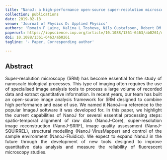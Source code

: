 ```yaml
---
title: "NanoJ: a high-performance open-source super-resolution microscopy toolbox"
collection: publications
date: 2019-02-18
venue: 'Journal of Physics D: Applied Physics'
authors: 'Romain F Laine, Kalina L Tosheva, Nils Gustafsson, Robert DM Gray, Pedro Almada, David Albrecht, Gabriel T Risa, Fredrik Hurtig, Ann-Christin Lindås, Buzz Baum, Jason Mercer, Christophe Leterrier, Pedro M Pereira, Siân Culley, Ricardo Henriques'
paperurl: https://iopscience.iop.org/article/10.1088/1361-6463/ab0261/meta
doi: 10.1088/1361-6463/ab0261
tagline: '- Paper, Corresponding author'

---
```


<h2> Abstract </h2>
<p align= "justify">
Super-resolution microscopy (SRM) has become essential for the study of nanoscale biological processes. This type of imaging often requires the use of specialised image analysis tools to process a large volume of recorded data and extract quantitative information. In recent years, our team has built an open-source image analysis framework for SRM designed to combine high performance and ease of use. We named it NanoJ—a reference to the popular ImageJ software it was developed for. In this paper, we highlight the current capabilities of NanoJ for several essential processing steps: spatio-temporal alignment of raw data (NanoJ-Core), super-resolution image reconstruction (NanoJ-SRRF), image quality assessment (NanoJ-SQUIRREL), structural modelling (NanoJ-VirusMapper) and control of the sample environment (NanoJ-Fluidics). We expect to expand NanoJ in the future through the development of new tools designed to improve quantitative data analysis and measure the reliability of fluorescent microscopy studies.

